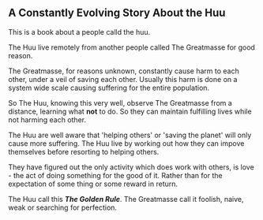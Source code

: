 ## A Constantly Evolving Story About **the Huu**
This is a book about a people calld the huu.

The Huu live remotely from another people called The Greatmasse for good reason.

The Greatmasse, for reasons unknown, constantly cause harm to each other, under a veil of saving each other. Usually this harm is done on a system wide scale causing suffering for the entire population.

So The Huu, knowing this very well, observe The Greatmasse from a distance, learning what **not** to do. So they can maintain fulfilling lives while not harming each other.

The Huu are well aware that 'helping others' or 'saving the planet' will only cause more suffering. The Huu live by working out how they can impove themselves  before resorting to helping others.

They have figured out the only activity which does work with others, is love - the act of doing something for the good of it. Rather than for the expectation of some thing or some reward in return.

The Huu call this ***The Golden Rule***. The Greatmasse call it foolish, naive, weak or searching for perfection.
